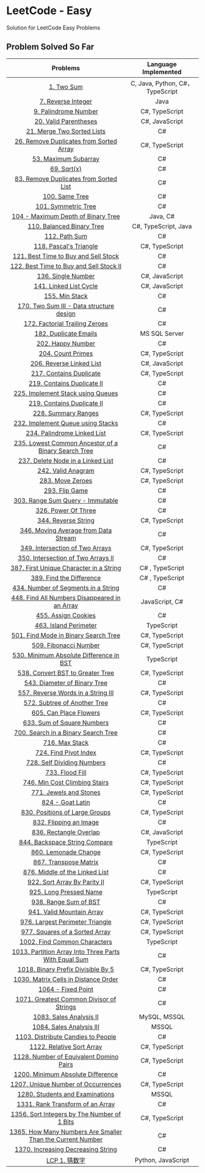 # LeetCode - Easy

Solution for LeetCode Easy Problems

## Problem Solved So Far

|                                                                       Problems                                                                       |       Language Implemented       |
| :--------------------------------------------------------------------------------------------------------------------------------------------------: | :------------------------------: |
|                                                 [1. Two Sum](https://leetcode.com/problems/two-sum/)                                                 | C, Java, Python, C#， TypeScript |
|                                       [7. Reverse Integer](https://leetcode-cn.com/problems/reverse-integer/)                                        |               Java               |
|                                     [9. Palindrome Number](https://leetcode-cn.com/problems/palindrome-number/)                                      |          C#, TypeScript          |
|                                     [20. Valid Parentheses](https://leetcode-cn.com/problems/valid-parentheses/)                                     |          C#, JavaScript          |
|                                [21. Merge Two Sorted Lists](https://leetcode-cn.com/problems/merge-two-sorted-lists/)                                |                C#                |
|                   [26. Remove Duplicates from Sorted Array](https://leetcode-cn.com/problems/remove-duplicates-from-sorted-array/)                   |          C#, TypeScript          |
|                                      [53. Maximum Subarray](https://leetcode-cn.com/problems/maximum-subarray/)                                      |                C#                |
|                                                [69. Sqrt(x)](https://leetcode-cn.com/problems/sqrtx/)                                                |                C#                |
|                    [83. Remove Duplicates from Sorted List](https://leetcode-cn.com/problems/remove-duplicates-from-sorted-list/)                    |                C#                |
|                                            [100. Same Tree](https://leetcode-cn.com/problems/same-tree/)                                             |                C#                |
|                                       [101. Symmetric Tree](https://leetcode-cn.com/problems/symmetric-tree/)                                        |                C#                |
|                           [104 - Maximum Depth of Binary Tree](https://leetcode.com/problems/maximum-depth-of-binary-tree)                           |             Java, C#             |
|                                 [110. Balanced Binary Tree](https://leetcode-cn.com/problems/balanced-binary-tree/)                                  |       C#, TypeScript, Java       |
|                                             [112. Path Sum](https://leetcode-cn.com/problems/path-sum/)                                              |                C#                |
|                                     [118. Pascal's Triangle](https://leetcode-cn.com/problems/pascals-triangle/)                                     |          C#, TypeScript          |
|                      [121. Best Time to Buy and Sell Stock](https://leetcode-cn.com/problems/best-time-to-buy-and-sell-stock/)                       |                C#                |
|                   [122. Best Time to Buy and Sell Stock II](https://leetcode-cn.com/problems/best-time-to-buy-and-sell-stock-ii/)                    |                C#                |
|                                        [136. Single Number](https://leetcode-cn.com/problems/single-number/)                                         |          C#, JavaScript          |
|                                    [141. Linked List Cycle](https://leetcode-cn.com/problems/linked-list-cycle/)                                     |          C#, JavaScript          |
|                                            [155. Min Stack](https://leetcode-cn.com/problems/min-stack/)                                             |                C#                |
|                   [170. Two Sum III - Data structure design](https://leetcode-cn.com/problems/two-sum-iii-data-structure-design/)                    |                C#                |
|                            [172. Factorial Trailing Zeroes](https://leetcode-cn.com/problems/factorial-trailing-zeroes/)                             |                C#                |
|                                     [182. Duplicate Emails](https://leetcode-cn.com/problems/duplicate-emails/)                                      |          MS SQL Server           |
|                                   [202. Happy Number](https://leetcode-cn.com/problems/happy-number/submissions/)                                    |                C#                |
|                                         [204. Count Primes](https://leetcode-cn.com/problems/count-primes/)                                          |          C#, TypeScript          |
|                                  [206. Reverse Linked List](https://leetcode-cn.com/problems/reverse-linked-list/)                                   |          C#, JavaScript          |
|                                   [217. Contains Duplicate](https://leetcode-cn.com/problems/contains-duplicate/)                                    |          C#, TypeScript          |
|                                [219. Contains Duplicate II](https://leetcode-cn.com/problems/contains-duplicate-ii/)                                 |                C#                |
|                         [225. Implement Stack using Queues](https://leetcode-cn.com/problems/implement-stack-using-queues/)                          |                C#                |
|                                [219. Contains Duplicate II](https://leetcode-cn.com/problems/contains-duplicate-ii/)                                 |                C#                |
|                                       [228. Summary Ranges](https://leetcode-cn.com/problems/summary-ranges/)                                        |          C#, TypeScript          |
|                         [232. Implement Queue using Stacks](https://leetcode-cn.com/problems/implement-queue-using-stacks/)                          |                C#                |
|                               [234. Palindrome Linked List](https://leetcode-cn.com/problems/palindrome-linked-list/)                                |          C#, TypeScript          |
|       [235. Lowest Common Ancestor of a Binary Search Tree](https://leetcode-cn.com/problems/lowest-common-ancestor-of-a-binary-search-tree/)        |                C#                |
|                         [237. Delete Node in a Linked List](https://leetcode-cn.com/problems/delete-node-in-a-linked-list/)                          |                C#                |
|                                        [242. Valid Anagram](https://leetcode-cn.com/problems/valid-anagram/)                                         |          C#, TypeScript          |
|                                          [283. Move Zeroes](https://leetcode-cn.com/problems/move-zeroes/)                                           |          C#, TypeScript          |
|                                            [293. Flip Game](https://leetcode-cn.com/problems/flip-game/)                                             |                C#                |
|                           [303. Range Sum Query - Immutable](https://leetcode-cn.com/problems/range-sum-query-immutable/)                            |                C#                |
|                                       [326. Power Of Three](https://leetcode-cn.com/problems/power-of-three/)                                        |                C#                |
|                                       [344. Reverse String](https://leetcode-cn.com/problems/reverse-string/)                                        |          C#, TypeScript          |
|                      [346. Moving Average from Data Stream](https://leetcode-cn.com/problems/moving-average-from-data-stream/)                       |                C#                |
|                           [349. Intersection of Two Arrays](https://leetcode-cn.com/problems/intersection-of-two-arrays/)                            |          C#, TypeScript          |
|                        [350. Intersection of Two Arrays II](https://leetcode-cn.com/problems/intersection-of-two-arrays-ii/)                         |                C#                |
|                   [387. First Unique Character in a String](https://leetcode-cn.com/problems/first-unique-character-in-a-string/)                    |         C# , TypeScript          |
|                                  [389. Find the Difference](https://leetcode-cn.com/problems/find-the-difference/)                                   |         C# , TypeScript          |
|                       [434. Number of Segments in a String](https://leetcode-cn.com/problems/number-of-segments-in-a-string/)                        |                C#                |
|             [448. Find All Numbers Disappeared in an Array](https://leetcode-cn.com/problems/find-all-numbers-disappeared-in-an-array/)              |          JavaScript, C#          |
|                                       [455. Assign Cookies](https://leetcode-cn.com/problems/assign-cookies/)                                        |                C#                |
|                                     [463. Island Perimeter](https://leetcode-cn.com/problems/island-perimeter/)                                      |            TypeScript            |
|                      [501. Find Mode in Binary Search Tree](https://leetcode-cn.com/problems/find-mode-in-binary-search-tree/)                       |          C#, TypeScript          |
|                                     [509. Fibonacci Number](https://leetcode-cn.com/problems/fibonacci-number/)                                      |          C#, TypeScript          |
|                   [530. Minimum Absolute Difference in BST](https://leetcode-cn.com/problems/minimum-absolute-difference-in-bst/)                    |            TypeScript            |
|                          [538. Convert BST to Greater Tree](https://leetcode-cn.com/problems/convert-bst-to-greater-tree/)                           |          C#, TypeScript          |
|                              [543. Diameter of Binary Tree](https://leetcode-cn.com/problems/diameter-of-binary-tree/)                               |                C#                |
|                        [557. Reverse Words in a String III](https://leetcode-cn.com/problems/reverse-words-in-a-string-iii/)                         |          C#, TypeScript          |
|                              [572. Subtree of Another Tree](https://leetcode-cn.com/problems/subtree-of-another-tree/)                               |                C#                |
|                                    [605. Can Place Flowers](https://leetcode-cn.com/problems/can-place-flowers/)                                     |          C#, TypeScript          |
|                                [633. Sum of Square Numbers](https://leetcode-cn.com/problems/sum-of-square-numbers/)                                 |                C#                |
|                       [700. Search in a Binary Search Tree](https://leetcode-cn.com/problems/search-in-a-binary-search-tree/)                        |                C#                |
|                                            [716. Max Stack](https://leetcode-cn.com/problems/max-stack/)                                             |                C#                |
|                                     [724. Find Pivot Index](https://leetcode-cn.com/problems/find-pivot-index/)                                      |          C#, TypeScript          |
|                                [728. Self Dividing Numbers](https://leetcode-cn.com/problems/self-dividing-numbers/)                                 |                C#                |
|                                     [733. Flood Fill](https://leetcode-cn.com/problems/flood-fill/submissions/)                                      |          C#, TypeScript          |
|                             [746. Min Cost Climbing Stairs](https://leetcode-cn.com/problems/min-cost-climbing-stairs/)                              |          C#, TypeScript          |
|                                    [771. Jewels and Stones](https://leetcode-cn.com/problems/jewels-and-stones/)                                     |          C#, TypeScript          |
|                                           [824 - Goat Latin](https://leetcode-cn.com/problems/goat-latin/)                                           |                C#                |
|                            [830. Positions of Large Groups](https://leetcode-cn.com/problems/positions-of-large-groups/)                             |          C#, TypeScript          |
|                                    [832. Flipping an Image](https://leetcode-cn.com/problems/flipping-an-image/)                                     |                C#                |
|                                    [836. Rectangle Overlap](https://leetcode-cn.com/problems/rectangle-overlap/)                                     |          C#, JavaScript          |
|                             [844. Backspace String Compare](https://leetcode-cn.com/problems/backspace-string-compare/)                              |            TypeScript            |
|                                      [860. Lemonade Change](https://leetcode-cn.com/problems/lemonade-change/)                                       |          C#, TypeScript          |
|                                     [867. Transpose Matrix](https://leetcode-cn.com/problems/transpose-matrix/)                                      |                C#                |
|                            [876. Middle of the Linked List](https://leetcode-cn.com/problems/middle-of-the-linked-list/)                             |                C#                |
|                              [922. Sort Array By Parity II](https://leetcode-cn.com/problems/sort-array-by-parity-ii/)                               |          C#, TypeScript          |
|                                    [925. Long Pressed Name](https://leetcode-cn.com/problems/long-pressed-name/)                                     |            TypeScript            |
|                                     [938. Range Sum of BST](https://leetcode-cn.com/problems/range-sum-of-bst/)                                      |                C#                |
|                                 [941. Valid Mountain Array](https://leetcode-cn.com/problems/valid-mountain-array/)                                  |          C#, TypeScript          |
|                           [976. Largest Perimeter Triangle](https://leetcode-cn.com/problems/largest-perimeter-triangle/)                            |          C#, TypeScript          |
|                            [977. Squares of a Sorted Array](https://leetcode-cn.com/problems/squares-of-a-sorted-array/)                             |          C#, TypeScript          |
|                               [1002. Find Common Characters](https://leetcode-cn.com/problems/find-common-characters/)                               |            TypeScript            |
|      [1013. Partition Array Into Three Parts With Equal Sum](https://leetcode-cn.com/problems/partition-array-into-three-parts-with-equal-sum/)      |                C#                |
|                         [1018. Binary Prefix Divisible By 5](https://leetcode-cn.com/problems/binary-prefix-divisible-by-5/)                         |          C#, TypeScript          |
|                       [1030. Matrix Cells in Distance Order](https://leetcode-cn.com/problems/matrix-cells-in-distance-order/)                       |                C#                |
|                                         [1064 - Fixed Point](https://leetcode-cn.com/problems/fixed-point/)                                          |                C#                |
|                   [1071. Greatest Common Divisor of Strings](https://leetcode-cn.com/problems/greatest-common-divisor-of-strings/)                   |                C#                |
|                                    [1083. Sales Analysis II](https://leetcode-cn.com/problems/sales-analysis-ii/)                                    |           MySQL, MSSQL           |
|                                   [1084. Sales Analysis III](https://leetcode-cn.com/problems/sales-analysis-iii/)                                   |              MSSQL               |
|                         [1103. Distribute Candies to People](https://leetcode-cn.com/problems/distribute-candies-to-people/)                         |                C#                |
|                                  [1122. Relative Sort Array](https://leetcode-cn.com/problems/relative-sort-array/)                                  |          C#, TypeScript          |
|                    [1128. Number of Equivalent Domino Pairs](https://leetcode-cn.com/problems/number-of-equivalent-domino-pairs/)                    |          C#, TypeScript          |
|                          [1200. Minimum Absolute Difference](https://leetcode-cn.com/problems/minimum-absolute-difference/)                          |                C#                |
|                   [1207. Unique Number of Occurrences](https://leetcode-cn.com/problems/unique-number-of-occurrences/submissions/)                   |          C#, TypeScript          |
|                            [1280. Students and Examinations](https://leetcode-cn.com/problems/students-and-examinations/)                            |              MSSQL               |
|                           [1331. Rank Transform of an Array](https://leetcode-cn.com/problems/rank-transform-of-an-array/)                           |                C#                |
|                [1356. Sort Integers by The Number of 1 Bits](https://leetcode-cn.com/problems/sort-integers-by-the-number-of-1-bits/)                |          C#, TypeScript          |
| [1365. How Many Numbers Are Smaller Than the Current Number](https://leetcode-cn.com/problems/how-many-numbers-are-smaller-than-the-current-number/) |                C#                |
|                         [1370. Increasing Decreasing String](https://leetcode-cn.com/problems/increasing-decreasing-string/)                         |                C#                |
|                                           [LCP 1. 猜数字](https://leetcode-cn.com/problems/guess-numbers/)                                           |        Python, JavaScript        |
